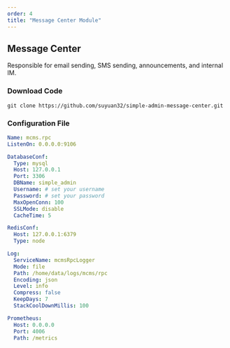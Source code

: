 ```yaml
---
order: 4
title: "Message Center Module"
---
```


## Message Center

Responsible for email sending, SMS sending, announcements, and internal IM.

### Download Code

```shell
git clone https://github.com/suyuan32/simple-admin-message-center.git
```

### Configuration File

```yaml
Name: mcms.rpc
ListenOn: 0.0.0.0:9106

DatabaseConf:
  Type: mysql
  Host: 127.0.0.1
  Port: 3306
  DBName: simple_admin
  Username: # set your username
  Password: # set your password
  MaxOpenConn: 100
  SSLMode: disable
  CacheTime: 5

RedisConf:
  Host: 127.0.0.1:6379
  Type: node

Log:
  ServiceName: mcmsRpcLogger
  Mode: file
  Path: /home/data/logs/mcms/rpc
  Encoding: json
  Level: info
  Compress: false
  KeepDays: 7
  StackCoolDownMillis: 100

Prometheus:
  Host: 0.0.0.0
  Port: 4006
  Path: /metrics
```
